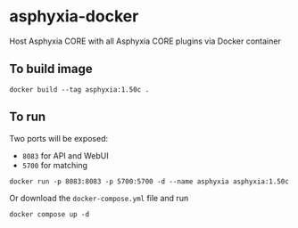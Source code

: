 asphyxia-docker
===

Host Asphyxia CORE with all Asphyxia CORE plugins via Docker container

To build image
---

```
docker build --tag asphyxia:1.50c .
```

To run
---

Two ports will be exposed:
- `8083` for API and WebUI
- `5700` for matching

```
docker run -p 8083:8083 -p 5700:5700 -d --name asphyxia asphyxia:1.50c
```

Or download the `docker-compose.yml` file and run
```
docker compose up -d
```
